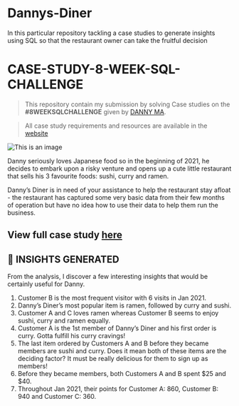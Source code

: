 # Dannys-Diner
In this particular repository tackling a case studies to generate insights using SQL so that the restaurant owner can take the fruitful decision
# CASE-STUDY-8-WEEK-SQL-CHALLENGE
 > This repository contain my submission by solving Case studies on the **#8WEEKSQLCHALLENGE** given by [DANNY MA](https://www.linkedin.com/in/datawithdanny/).

 > All case study requirements and resources are available in the [website](https://8weeksqlchallenge.com/)

 

 ![This is an image](https://8weeksqlchallenge.com/images/case-study-designs/1.png)

Danny seriously loves Japanese food so in the beginning of 2021, he decides to embark upon a risky venture and opens up a cute little restaurant that sells his 3 favourite foods: sushi, curry and ramen.

Danny’s Diner is in need of your assistance to help the restaurant stay afloat - the restaurant has captured some very basic data from their few months of operation but have no idea how to use their data to help them run the business.

## View full case study [here](https://8weeksqlchallenge.com/case-study-1/)

## **:dart: INSIGHTS GENERATED**
From the analysis, I discover a few interesting insights that would be certainly useful for Danny.
 
 1. Customer B is the most frequent visitor with 6 visits in Jan 2021.
 2. Danny’s Diner’s most popular item is ramen, followed by curry and sushi.
 3. Customer A and C loves ramen whereas Customer B seems to enjoy sushi, curry and ramen equally. 
 4. Customer A is the 1st member of Danny’s Diner and his first order is curry. Gotta fulfill his curry cravings!
 5. The last item ordered by Customers A and B before they became members are sushi and curry. Does it mean both of these items are the deciding factor? It must be really delicious for them to sign up as members!
 6. Before they became members, both Customers A and B spent $25 and $40.
 7. Throughout Jan 2021, their points for Customer A: 860, Customer B: 940 and Customer C: 360.
 
